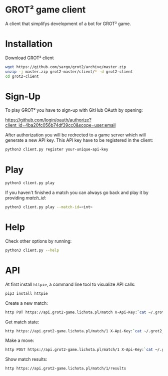 # GROT² game client

A client that simplifys development of a bot for GROT² game.

# Installation

Download GROT² client
``` bash
wget https://github.com/sargo/grot2/archive/master.zip
unzip -j master.zip grot2-master/client/* -d grot2-client
cd grot2-client
```

# Sign-Up
To play GROT² you have to sign-up with GitHub OAuth by opening:

https://github.com/login/oauth/authorize?client_id=4ba20fc056b74df39cc0&scope=user:email

After authorization you will be redrected to a game server which will
generate a new API key. This API key have to be registered in the client:

``` bash
python3 client.py register your-unique-api-key
```

# Play

``` bash
python3 client.py play
```

If you haven't finished a match you can always go back and play it by
providing *match_id*:

``` bash
python3 client.py play --match-id=<int>
```

# Help

Check other options by running:

``` bash
python3 client.py --help
```

# API

At first install `httpie`, a command line tool to visualize API calls:
``` bash
pip3 install httpie
```

Create a new match:
``` bash
http PUT https://api.grot2-game.lichota.pl/match X-Api-Key:`cat ~/.grot2_token`
```

Get match state:
``` bash
http https://api.grot2-game.lichota.pl/match/1 X-Api-Key:`cat ~/.grot2_token`
```

Make a move:
``` bash
http POST https://api.grot2-game.lichota.pl/match/1 X-Api-Key:`cat ~/.grot2_token` row=0 col=0
```

Show match results:
``` bash
http https://api.grot2-game.lichota.pl/match/1/results
```